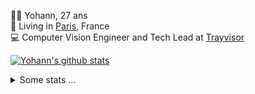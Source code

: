 <p>
  👨🏻 <bold>Yohann</bold>, 27 ans<br/>
  💼 Living in <a href="https://www.google.com/maps?q=paris">Paris</a>, France<br/>
  💻 Computer Vision Engineer and Tech Lead at <a href="https://trayvisor.com/">Trayvisor</a><br/>
</p>

<a href="https://github.com/anuraghazra/github-readme-stats"><img align="center" src="https://github-readme-stats-go94hl40s-yohann84l.vercel.app//api?username=yohann84L&show_icons=true&include_all_commits=true" alt="Yohann's github stats" /> </a>


<details>
  <summary>Some stats ...</summary><br/>
  

<!--START_SECTION:waka-->
![Code Time](http://img.shields.io/badge/Code%20Time-1%2C175%20hrs%2012%20mins-blue)

![Profile Views](http://img.shields.io/badge/Profile%20Views-0-blue)

**🐱 My GitHub Data** 

> 📦 440.9 kB Used in GitHub's Storage 
 > 
> 🏆 1,386 Contributions in the Year 2024
 > 
> 🚫 Not Opted to Hire
 > 
> 📜 26 Public Repositories 
 > 
> 🔑 21 Private Repositories 
 > 
**I'm an Early 🐤** 

```text
🌞 Morning                17332 commits       ████████░░░░░░░░░░░░░░░░░   31.04 % 
🌆 Daytime                31694 commits       ██████████████░░░░░░░░░░░   56.76 % 
🌃 Evening                6677 commits        ███░░░░░░░░░░░░░░░░░░░░░░   11.96 % 
🌙 Night                  136 commits         ░░░░░░░░░░░░░░░░░░░░░░░░░   00.24 % 
```
📅 **I'm Most Productive on Wednesday** 

```text
Monday                   10319 commits       █████░░░░░░░░░░░░░░░░░░░░   18.48 % 
Tuesday                  10392 commits       █████░░░░░░░░░░░░░░░░░░░░   18.61 % 
Wednesday                11935 commits       █████░░░░░░░░░░░░░░░░░░░░   21.37 % 
Thursday                 11361 commits       █████░░░░░░░░░░░░░░░░░░░░   20.35 % 
Friday                   10768 commits       █████░░░░░░░░░░░░░░░░░░░░   19.28 % 
Saturday                 359 commits         ░░░░░░░░░░░░░░░░░░░░░░░░░   00.64 % 
Sunday                   705 commits         ░░░░░░░░░░░░░░░░░░░░░░░░░   01.26 % 
```


📊 **This Week I Spent My Time On** 

```text
🕑︎ Time Zone: Europe/Paris

💬 Programming Languages: 
Python                   29 mins             ███████████████░░░░░░░░░░   58.87 % 
JavaScript               10 mins             █████░░░░░░░░░░░░░░░░░░░░   20.24 % 
Markdown                 5 mins              ███░░░░░░░░░░░░░░░░░░░░░░   11.83 % 
YAML                     3 mins              ██░░░░░░░░░░░░░░░░░░░░░░░   06.53 % 
JSON                     0 secs              ░░░░░░░░░░░░░░░░░░░░░░░░░   01.60 % 

🔥 Editors: 
VS Code                  49 mins             █████████████████████████   100.00 % 

💻 Operating System: 
Mac                      49 mins             █████████████████████████   100.00 % 
```

**I Mostly Code in Python** 

```text
Python                   26 repos            ██████████████░░░░░░░░░░░   54.17 % 
Jupyter Notebook         4 repos             ██░░░░░░░░░░░░░░░░░░░░░░░   08.33 % 
JavaScript               3 repos             ██░░░░░░░░░░░░░░░░░░░░░░░   06.25 % 
HTML                     2 repos             █░░░░░░░░░░░░░░░░░░░░░░░░   04.17 % 
Shell                    1 repo              █░░░░░░░░░░░░░░░░░░░░░░░░   02.08 % 
```




 Last Updated on 30/12/2024 00:41:45 UTC
<!--END_SECTION:waka-->
